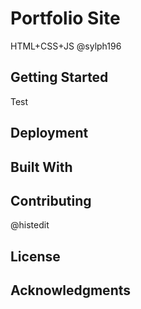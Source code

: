 # Portfolio Site

HTML+CSS+JS @sylph196

## Getting Started

Test

## Deployment


## Built With


## Contributing

@histedit

## License


## Acknowledgments
